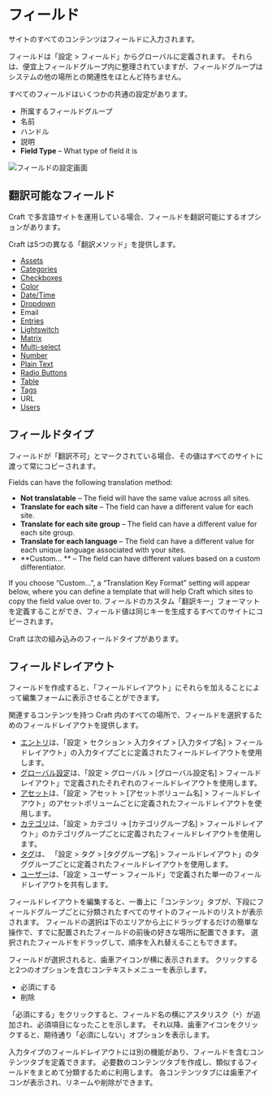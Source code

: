 # フィールド

サイトのすべてのコンテンツはフィールドに入力されます。

フィールドは「設定 > フィールド」からグローバルに定義されます。 それらは、便宜上フィールドグループ内に整理されていますが、フィールドグループはシステムの他の場所との関連性をほとんど持ちません。

すべてのフィールドはいくつかの共通の設定があります。

- 所属するフィールドグループ
- 名前
- ハンドル
- 説明
- **Field Type** – What type of field it is

![フィールドの設定画面](./images/fields-field-settings.png)

## 翻訳可能なフィールド

Craft で多言語サイトを運用している場合、フィールドを翻訳可能にするオプションがあります。

Craft は5つの異なる「翻訳メソッド」を提供します。

* [Assets](assets-fields.md)
* [Categories](categories-fields.md)
* [Checkboxes](checkboxes-fields.md)
* [Color](color-fields.md)
* [Date/Time](date-time-fields.md)
* [Dropdown](dropdown-fields.md)
* Email
* [Entries](entries-fields.md)
* [Lightswitch](lightswitch-fields.md)
* [Matrix](matrix-fields.md)
* [Multi-select](multi-select-fields.md)
* [Number](number-fields.md)
* [Plain Text](plain-text-fields.md)
* [Radio Buttons](radio-buttons-fields.md)
* [Table](table-fields.md)
* [Tags](tags-fields.md)
* URL
* [Users](users-fields.md)

## フィールドタイプ

フィールドが「翻訳不可」とマークされている場合、その値はすべてのサイトに渡って常にコピーされます。

Fields can have the following translation method:

- **Not translatable** – The field will have the same value across all sites.
- **Translate for each site** – The field can have a different value for each site.
- **Translate for each site group** – The field can have a different value for each site group.
- **Translate for each language** – The field can have a different value for each unique language associated with your sites.
- **Custom… ** – The field can have different values based on a custom differentiator.

If you choose “Custom…”, a “Translation Key Format” setting will appear below, where you can define a template that will help Craft which sites to copy the field value over to. フィールドのカスタム「翻訳キー」フォーマットを定義することができ、フィールド値は同じキーを生成するすべてのサイトにコピーされます。

Craft は次の組み込みのフィールドタイプがあります。

## フィールドレイアウト

フィールドを作成すると、「フィールドレイアウト」にそれらを加えることによって編集フォームに表示させることができます。

関連するコンテンツを持つ Craft 内のすべての場所で、フィールドを選択するためのフィールドレイアウトを提供します。

* [エントリ](sections-and-entries.md)は、「設定 > セクション > 入力タイプ > [入力タイプ名] > フィールドレイアウト」の入力タイプごとに定義されたフィールドレイアウトを使用します。
* [グローバル設定](globals.md)は、「設定 > グローバル > [グローバル設定名] > フィールドレイアウト」で定義されたそれぞれのフィールドレイアウトを使用します。
* [アセット](assets.md)は、「設定 > アセット > [アセットボリューム名] > フィールドレイアウト」のアセットボリュームごとに定義されたフィールドレイアウトを使用します。
* [カテゴリ](categories.md)は、「設定 > カテゴリ → [カテゴリグループ名] > フィールドレイアウト」のカテゴリグループごとに定義されたフィールドレイアウトを使用します。
* [タグ](tags.md)は、 「設定 > タグ > [タググループ名] > フィールドレイアウト」のタググループごとに定義されたフィールドレイアウトを使用します。
* [ユーザー](users.md)は、「設定 > ユーザー > フィールド」で定義された単一のフィールドレイアウトを共有します。

フィールドレイアウトを編集すると、一番上に「コンテンツ」タブが、下段にフィールドグループごとに分類されたすべてのサイトのフィールドのリストが表示されます。 フィールドの選択は下のエリアから上にドラッグするだけの簡単な操作で、すでに配置されたフィールドの前後の好きな場所に配置できます。 選択されたフィールドをドラッグして、順序を入れ替えることもできます。

フィールドが選択されると、歯車アイコンが横に表示されます。 クリックすると2つのオプションを含むコンテキストメニューを表示します。

* 必須にする
* 削除

「必須にする」をクリックすると、フィールド名の横にアスタリスク（`*`）が追加され、必須項目になったことを示します。 それ以降、歯車アイコンをクリックすると、期待通り「必須にしない」オプションを表示します。

入力タイプのフィールドレイアウトには別の機能があり、フィールドを含むコンテンツタブを定義できます。 必要数のコンテンツタブを作成し、類似するフィールドをまとめて分類するために利用します。 各コンテンツタブには歯車アイコンが表示され、リネームや削除ができます。

